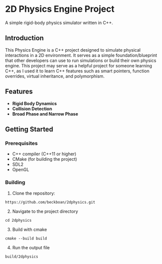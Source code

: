 # 2D Physics Engine Project

A simple rigid-body physics simulator written in C++.

## Introduction

This Physics Engine is a C++ project designed to simulate physical interactions in a 2D environment. It serves as a simple foundation/blueprint that other developers can use to run simulations or build their own physics engine. This project may serve as a helpful project for someone learning C++, as I used it to learn C++ features such as smart pointers, function overrides, virtual inheritance, and polymorphism.

## Features

- **Rigid Body Dynamics**
- **Collision Detection**
- **Broad Phase and Narrow Phase**

## Getting Started

### Prerequisites 
- C++ compiler (C++11 or higher)
- CMake (for building the project)
- SDL2
- OpenGL

### Building

1. Clone the repository: 
```
https://github.com/beckboan/2dphysics.git
```

2.  Navigate to the project directory
```
cd 2dphysics
```

3. Build with cmake
```
cmake --build build 
```

4. Run the output file
```
build/2dphysics
```





